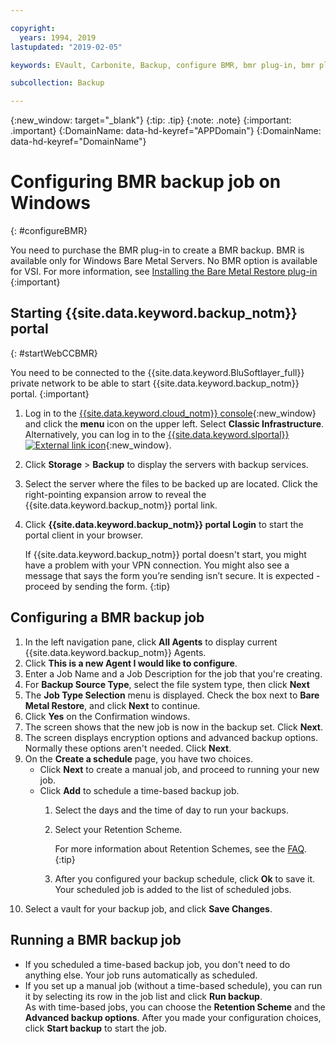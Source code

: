 ```yaml
---

copyright:
  years: 1994, 2019
lastupdated: "2019-02-05"

keywords: EVault, Carbonite, Backup, configure BMR, bmr plug-in, bmr plugin, configuration

subcollection: Backup

---
```

{:new_window: target="_blank"}
{:tip: .tip}
{:note: .note}
{:important: .important}
{:DomainName: data-hd-keyref="APPDomain"}
{:DomainName: data-hd-keyref="DomainName"}

# Configuring BMR backup job on Windows
{: #configureBMR}

You need to purchase the BMR plug-in to create a BMR backup. BMR is available only for Windows Bare Metal Servers. No BMR option is available for VSI. For more information, see [Installing the Bare Metal Restore plug-in](bmr-plugin.html)
{:important}

## Starting {{site.data.keyword.backup_notm}} portal
{: #startWebCCBMR}

You need to be connected to the {{site.data.keyword.BluSoftlayer_full}} private network to be able to start {{site.data.keyword.backup_notm}} portal.
{:important}

1. Log in to the [{{site.data.keyword.cloud_notm}} console](https://{DomainName}/){:new_window} and click the **menu** icon on the upper left. Select **Classic Infrastructure**.<br/>
   Alternatively, you can log in to the [{{site.data.keyword.slportal}} ![External link icon](../../icons/launch-glyph.svg "External link icon")](https://control.softlayer.com/){:new_window}.
2. Click **Storage** > **Backup** to display the servers with backup services.
3. Select the server where the files to be backed up are located. Click the right-pointing expansion arrow to reveal the {{site.data.keyword.backup_notm}} portal link.
4. Click **{{site.data.keyword.backup_notm}} portal Login** to start the portal client in your browser.

   If {{site.data.keyword.backup_notm}} portal doesn't start, you might have a problem with your VPN connection. You might also see a message that says the form you’re sending isn’t secure. It is expected - proceed by sending the form.
   {:tip}

## Configuring a BMR backup job

1. In the left navigation pane, click **All Agents** to display current {{site.data.keyword.backup_notm}} Agents.
2. Click **This is a new Agent I would like to configure**.
3. Enter a Job Name and a Job Description for the job that you're creating.
4. For **Backup Source Type**, select the file system type, then click **Next**
5. The **Job Type Selection** menu is displayed. Check the box next to **Bare Metal Restore**, and click **Next** to continue.
6. Click **Yes** on the Confirmation windows.
7. The screen shows that the new job is now in the backup set. Click **Next**.
8. The screen displays encryption options and advanced backup options. Normally these options aren't needed. Click **Next**.   
9. On the **Create a schedule** page, you have two choices.
   - Click **Next** to create a manual job, and proceed to running your new job.
   - Click **Add** to schedule a time-based backup job.
     1. Select the days and the time of day to run your backups.
     2. Select your Retention Scheme.

        For more information about Retention Schemes, see the [FAQ](/docs/infrastructure/Backup?topic=Backup-faqs).
        {:tip}
     3. After you configured your backup schedule, click **Ok** to save it. Your scheduled job is added to the list of scheduled jobs.
10. Select a vault for your backup job, and click **Save Changes**.


## Running a BMR backup job

  - If you scheduled a time-based backup job, you don't need to do anything else. Your job runs automatically as scheduled.
  - If you set up a manual job (without a time-based schedule), you can run it by selecting its row in the job list and click **Run backup**. <br/> As with time-based jobs, you can choose the **Retention Scheme** and the **Advanced backup options**. After you made your configuration choices, click **Start backup** to start the job.
